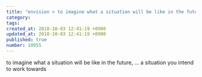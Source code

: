 ```yaml
---
title: "envision > to imagine what a situation will be like in the future @ N8600 2013-11-22"
category: 
tags: 
created_at: 2018-10-03 12:41:19 +0900
updated_at: 2018-10-03 12:41:19 +0900
published: true
number: 10955
---
```


to imagine what a situation will be like in the future,
... a situation you intend to work towards
